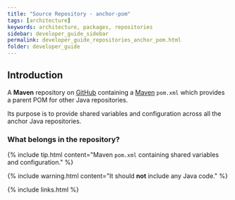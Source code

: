 ```yaml
---
title: "Source Repository - anchor-pom"
tags: [architecture]
keywords: architecture, packages, repositories
sidebar: developer_guide_sidebar
permalink: developer_guide_repositories_anchor_pom.html
folder: developer_guide
---
```


## Introduction

A **Maven** repository on [GitHub](https://github.com/anchoranalysis/anchor-pom) containing a [Maven](/developer_guide_environment_maven.html) `pom.xml` which provides a parent POM for other Java repositories.

Its purpose is to provide shared variables and configuration across all the anchor Java repositories.

### What belongs in the repository?

{% include tip.html content="Maven `pom.xml` containing shared variables and configuration." %}

{% include warning.html content="It should **not** include any Java code." %}

{% include links.html %}
